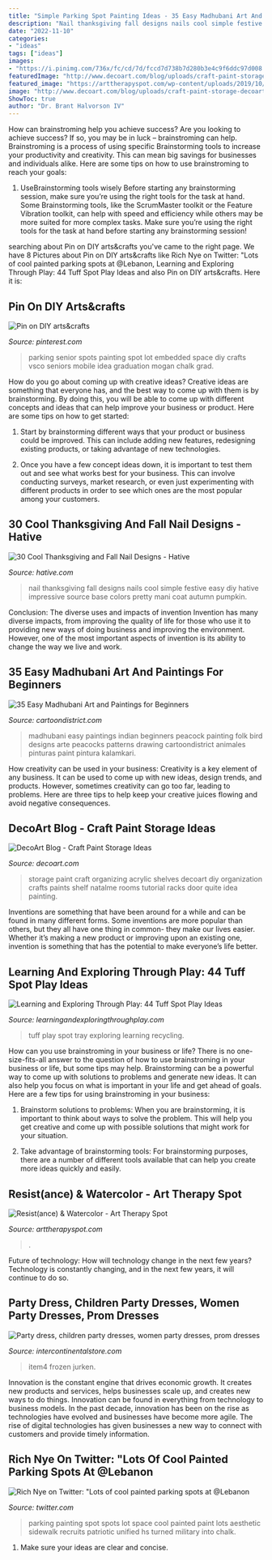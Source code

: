 ```yaml
---
title: "Simple Parking Spot Painting Ideas - 35 Easy Madhubani Art And Paintings For Beginners"
description: "Nail thanksgiving fall designs nails cool simple festive easy diy hative impressive source base colors pretty mani coat autumn pumpkin"
date: "2022-11-10"
categories:
- "ideas"
tags: ["ideas"]
images:
- "https://i.pinimg.com/736x/fc/cd/7d/fccd7d738b7d280b3e4c9f6ddc97d008.jpg"
featuredImage: "http://www.decoart.com/blog/uploads/craft-paint-storage-decoart9.jpg"
featured_image: "https://arttherapyspot.com/wp-content/uploads/2019/10/pagesprocess.jpg"
image: "http://www.decoart.com/blog/uploads/craft-paint-storage-decoart9.jpg"
ShowToc: true
author: "Dr. Brant Halvorson IV"
---
```



How can brainstroming help you achieve success?
Are you looking to achieve success? If so, you may be in luck – brainstroming can help. Brainstroming is a process of using specific Brainstorming tools to increase your productivity and creativity. This can mean big savings for businesses and individuals alike. Here are some tips on how to use brainstroming to reach your goals: 
1. UseBrainstorming tools wisely 
Before starting any brainstorming session, make sure you’re using the right tools for the task at hand. Some Brainstorming tools, like the ScrumMaster toolkit or the Feature Vibration toolkit, can help with speed and efficiency while others may be more suited for more complex tasks. Make sure you’re using the right tools for the task at hand before starting any brainstorming session! 

	

		
searching about Pin on DIY arts&amp;crafts you've came to the right page. We have 8 Pictures about Pin on DIY arts&amp;crafts like Rich Nye on Twitter: &quot;Lots of cool painted parking spots at @Lebanon, Learning and Exploring Through Play: 44 Tuff Spot Play Ideas and also Pin on DIY arts&amp;crafts. Here it is:
		
    
## Pin On DIY Arts&amp;crafts

<img loading=lazy src="https://i.pinimg.com/736x/fc/cd/7d/fccd7d738b7d280b3e4c9f6ddc97d008.jpg" onerror="this.onerror=null;this.src='https://tse2.mm.bing.net/th?id=OIP.84OrZcQx6Wn3ZxuYlrlz0wHaJ3&amp;pid=15.1';" alt="Pin on DIY arts&amp;crafts">

_Source: pinterest.com_

>parking senior spots painting spot lot embedded space diy crafts vsco seniors mobile idea graduation mogan chalk grad. 

	

How do you go about coming up with creative ideas?
Creative ideas are something that everyone has, and the best way to come up with them is by brainstorming. By doing this, you will be able to come up with different concepts and ideas that can help improve your business or product. Here are some tips on how to get started:
1. Start by brainstorming different ways that your product or business could be improved. This can include adding new features, redesigning existing products, or taking advantage of new technologies.

2. Once you have a few concept ideas down, it is important to test them out and see what works best for your business. This can involve conducting surveys, market research, or even just experimenting with different products in order to see which ones are the most popular among your customers.


    
## 30 Cool Thanksgiving And Fall Nail Designs - Hative

<img loading=lazy src="https://hative.com/wp-content/uploads/2014/11/thanksgiving-nail-designs/15-thanksgiving-and-fall-nail-designs.jpg" onerror="this.onerror=null;this.src='https://tse2.mm.bing.net/th?id=OIP.bVAgsciHFsigBCtoVky36AHaIF&amp;pid=15.1';" alt="30 Cool Thanksgiving and Fall Nail Designs - Hative">

_Source: hative.com_

>nail thanksgiving fall designs nails cool simple festive easy diy hative impressive source base colors pretty mani coat autumn pumpkin. 

	

Conclusion: The diverse uses and impacts of invention
Invention has many diverse impacts, from improving the quality of life for those who use it to providing new ways of doing business and improving the environment. However, one of the most important aspects of invention is its ability to change the way we live and work.

    
## 35 Easy Madhubani Art And Paintings For Beginners

<img loading=lazy src="http://www.cartoondistrict.com/wp-content/uploads/2017/08/Easy-Madhubani-Art-and-Paintings-for-Beginners761f7e24255562e90a35e4b4b52256fc.jpg" onerror="this.onerror=null;this.src='https://tse4.mm.bing.net/th?id=OIP.YcIv5DEne9C7AW76GAx8swC7FM&amp;pid=15.1';" alt="35 Easy Madhubani Art and Paintings for Beginners">

_Source: cartoondistrict.com_

>madhubani easy paintings indian beginners peacock painting folk bird designs arte peacocks patterns drawing cartoondistrict animales pinturas paint pintura kalamkari. 

	

How creativity can be used in your business:
Creativity is a key element of any business. It can be used to come up with new ideas, design trends, and products. However, sometimes creativity can go too far, leading to problems. Here are three tips to help keep your creative juices flowing and avoid negative consequences.

    
## DecoArt Blog - Craft Paint Storage Ideas

<img loading=lazy src="http://www.decoart.com/blog/uploads/craft-paint-storage-decoart9.jpg" onerror="this.onerror=null;this.src='https://tse2.mm.bing.net/th?id=OIP.cuz8MK8aOxIn2IDY8socKAHaLH&amp;pid=15.1';" alt="DecoArt Blog - Craft Paint Storage Ideas">

_Source: decoart.com_

>storage paint craft organizing acrylic shelves decoart diy organization crafts paints shelf natalme rooms tutorial racks door quite idea painting. 

	

Inventions are something that have been around for a while and can be found in many different forms. Some inventions are more popular than others, but they all have one thing in common- they make our lives easier. Whether it’s making a new product or improving upon an existing one, invention is something that has the potential to make everyone’s life better.

    
## Learning And Exploring Through Play: 44 Tuff Spot Play Ideas

<img loading=lazy src="https://2.bp.blogspot.com/-gUzVs0ove2Q/V5zeO0XA7QI/AAAAAAAAQBs/S2CeNfOah_oZ2XWfkYaZ5LFavAFxkUBSwCLcB/s1600/13.jpg" onerror="this.onerror=null;this.src='https://tse1.mm.bing.net/th?id=OIP.HaPqOjSaRVeVHRPC5GeO7gHaJ4&amp;pid=15.1';" alt="Learning and Exploring Through Play: 44 Tuff Spot Play Ideas">

_Source: learningandexploringthroughplay.com_

>tuff play spot tray exploring learning recycling. 

	

How can you use brainstroming in your business or life?
There is no one-size-fits-all answer to the question of how to use brainstroming in your business or life, but some tips may help. Brainstorming can be a powerful way to come up with solutions to problems and generate new ideas. It can also help you focus on what is important in your life and get ahead of goals. Here are a few tips for using brainstroming in your business: 
1. Brainstorm solutions to problems: When you are brainstorming, it is important to think about ways to solve the problem. This will help you get creative and come up with possible solutions that might work for your situation. 

2. Take advantage of brainstorming tools: For brainstorming purposes, there are a number of different tools available that can help you create more ideas quickly and easily.

    
## Resist(ance) &amp; Watercolor - Art Therapy Spot

<img loading=lazy src="https://arttherapyspot.com/wp-content/uploads/2019/10/pagesprocess.jpg" onerror="this.onerror=null;this.src='https://tse3.mm.bing.net/th?id=OIP.g3Mj3gxGdAW_5zkgieCd6AHaJ4&amp;pid=15.1';" alt="Resist(ance) &amp; Watercolor - Art Therapy Spot">

_Source: arttherapyspot.com_

>. 

	

Future of technology: How will technology change in the next few years?
Technology is constantly changing, and in the next few years, it will continue to do so.

    
## Party Dress, Children Party Dresses, Women Party Dresses, Prom Dresses

<img loading=lazy src="https://ae01.alicdn.com/kf/H93606af150db486eaf70100224c52164M.jpg" onerror="this.onerror=null;this.src='https://tse1.mm.bing.net/th?id=OIP.J0VlU1rcMJibpRvtwnM3xgHaHa&amp;pid=15.1';" alt="Party dress, children party dresses, women party dresses, prom dresses">

_Source: intercontinentalstore.com_

>item4 frozen jurken. 

	

Innovation is the constant engine that drives economic growth. It creates new products and services, helps businesses scale up, and creates new ways to do things. Innovation can be found in everything from technology to business models. In the past decade, innovation has been on the rise as technologies have evolved and businesses have become more agile. The rise of digital technologies has given businesses a new way to connect with customers and provide timely information.

    
## Rich Nye On Twitter: &quot;Lots Of Cool Painted Parking Spots At @Lebanon

<img loading=lazy src="https://pbs.twimg.com/media/DG0bKMBXUAE7UnF.jpg:large" onerror="this.onerror=null;this.src='https://tse2.mm.bing.net/th?id=OIP.V1uUIUhULePT-Td_59tpbwHaJ4&amp;pid=15.1';" alt="Rich Nye on Twitter: &quot;Lots of cool painted parking spots at @Lebanon">

_Source: twitter.com_

>parking painting spot spots lot space cool painted paint lots aesthetic sidewalk recruits patriotic unified hs turned military into chalk. 

	

1. Make sure your ideas are clear and concise.

